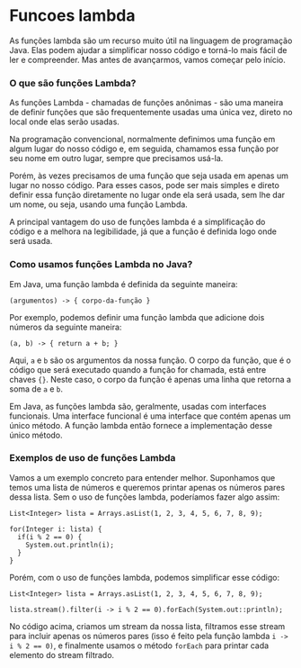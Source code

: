 # Funcoes lambda

As funções lambda são um recurso muito útil na linguagem de programação Java. Elas podem ajudar a simplificar nosso código e torná-lo mais fácil de ler e compreender. Mas antes de avançarmos, vamos começar pelo início.

### O que são funções Lambda?
As funções Lambda - chamadas de funções anônimas - são uma maneira de definir funções que são frequentemente usadas uma única vez, direto no local onde elas serão usadas.

Na programação convencional, normalmente definimos uma função em algum lugar do nosso código e, em seguida, chamamos essa função por seu nome em outro lugar, sempre que precisamos usá-la.

Porém, às vezes precisamos de uma função que seja usada em apenas um lugar no nosso código. Para esses casos, pode ser mais simples e direto definir essa função diretamente no lugar onde ela será usada, sem lhe dar um nome, ou seja, usando uma função Lambda.

A principal vantagem do uso de funções lambda é a simplificação do código e a melhora na legibilidade, já que a função é definida logo onde será usada.

### Como usamos funções Lambda no Java?
Em Java, uma função lambda é definida da seguinte maneira:

```
(argumentos) -> { corpo-da-função }
```

Por exemplo, podemos definir uma função lambda que adicione dois números da seguinte maneira:

```
(a, b) -> { return a + b; }
```

Aqui, `a` e `b` são os argumentos da nossa função. O corpo da função, que é o código que será executado quando a função for chamada, está entre chaves `{}`. Neste caso, o corpo da função é apenas uma linha que retorna a soma de `a` e `b`.

Em Java, as funções lambda são, geralmente, usadas com interfaces funcionais. Uma interface funcional é uma interface que contém apenas um único método. A função lambda então fornece a implementação desse único método.


### Exemplos de uso de funções Lambda
Vamos a um exemplo concreto para entender melhor. Suponhamos que temos uma lista de números e queremos printar apenas os números pares dessa lista. Sem o uso de funções lambda, poderíamos fazer algo assim:

```
List<Integer> lista = Arrays.asList(1, 2, 3, 4, 5, 6, 7, 8, 9);

for(Integer i: lista) {
  if(i % 2 == 0) {
    System.out.println(i);
  }
}
```

Porém, com o uso de funções lambda, podemos simplificar esse código:

```
List<Integer> lista = Arrays.asList(1, 2, 3, 4, 5, 6, 7, 8, 9);

lista.stream().filter(i -> i % 2 == 0).forEach(System.out::println);
```

No código acima, criamos um stream da nossa lista, filtramos esse stream para incluir apenas os números pares (isso é feito pela função lambda `i -> i % 2 == 0)`, e finalmente usamos o método `forEach` para printar cada elemento do stream filtrado.
